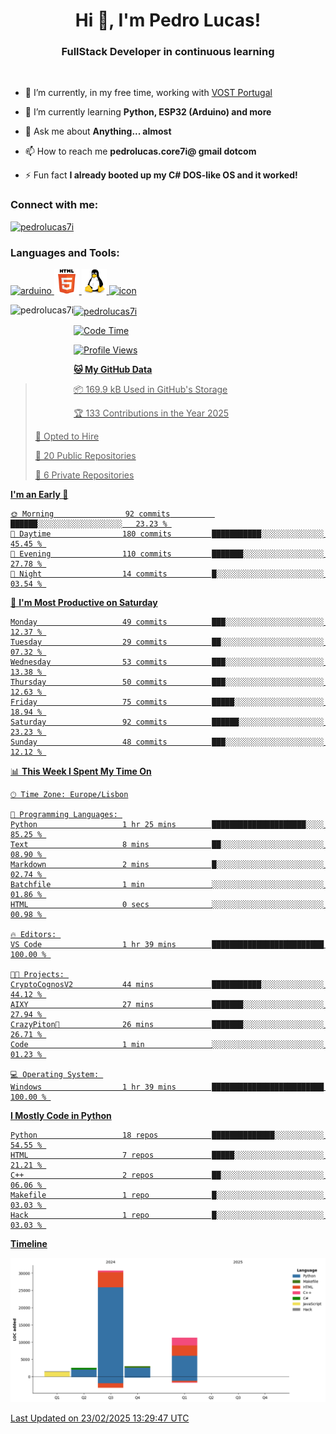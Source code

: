 <h1 align="center">Hi 👋, I'm Pedro Lucas!</h1>
<h3 align="center">FullStack Developer in continuous learning</h3>
<br>

- 🔭 I’m currently, in my free time, working with [VOST Portugal](https://github.com/vostpt) 

- 🌱 I’m currently learning **Python, ESP32 (Arduino) and more**

- 💬 Ask me about **Anything... almost**

- 📫 How to reach me **pedrolucas.core7i@ gmail dotcom**

- ⚡ Fun fact **I already booted up my C# DOS-like OS and it worked!**

<h3 align="left">Connect with me:</h3>
<p align="left">
    <div display="flex">
        <p align="left"> <a href="https://twitter.com/pedrolucas7i" target="blank"><img src="https://img.shields.io/twitter/follow/pedrolucas7i?logo=twitter&style=for-the-badge" alt="pedrolucas7i" /></a> </p>
    </div>
</p>
<h3 align="left">Languages and Tools:</h3>
<p align="left"> <a href="https://www.arduino.cc/" target="_blank" rel="noreferrer"> <img src="https://cdn.worldvectorlogo.com/logos/arduino-1.svg" alt="arduino" width="40" height="40"/> </a> <a href="https://www.w3.org/html/" target="_blank" rel="noreferrer"> <img src="https://raw.githubusercontent.com/devicons/devicon/master/icons/html5/html5-original-wordmark.svg" alt="html5" width="40" height="40"/> </a> <a href="https://www.linux.org/" target="_blank" rel="noreferrer"> <img src="https://raw.githubusercontent.com/devicons/devicon/master/icons/linux/linux-original.svg" alt="linux" width="40" height="40"/> </a> <a href="https://www.python.org" target="_blank" rel="noreferrer"> <img src="https://techstack-generator.vercel.app/python-icon.svg" alt="icon" width="40" height="40" />

<p><img align="left" height="194px" src="https://github-readme-stats.vercel.app/api/top-langs?username=pedrolucas7i&show_icons=true&theme=tokyonight&locale=en&layout=compact" alt="pedrolucas7i" /></p><img height="194px" align="center" src="https://github-readme-stats.vercel.app/api?username=pedrolucas7i&show_icons=true&theme=tokyonight&locale=en" alt="pedrolucas7i" />

<!--START_SECTION:waka-->
![Code Time](http://img.shields.io/badge/Code%20Time-52%20hrs%2035%20mins-blue)

![Profile Views](http://img.shields.io/badge/Profile%20Views-1-blue)

**🐱 My GitHub Data** 

> 📦 169.9 kB Used in GitHub's Storage 
 > 
> 🏆 133 Contributions in the Year 2025
 > 
> 💼 Opted to Hire
 > 
> 📜 20 Public Repositories 
 > 
> 🔑 6 Private Repositories 
 > 
**I'm an Early 🐤** 

```text
🌞 Morning                92 commits          ██████░░░░░░░░░░░░░░░░░░░   23.23 % 
🌆 Daytime                180 commits         ███████████░░░░░░░░░░░░░░   45.45 % 
🌃 Evening                110 commits         ███████░░░░░░░░░░░░░░░░░░   27.78 % 
🌙 Night                  14 commits          █░░░░░░░░░░░░░░░░░░░░░░░░   03.54 % 
```
📅 **I'm Most Productive on Saturday** 

```text
Monday                   49 commits          ███░░░░░░░░░░░░░░░░░░░░░░   12.37 % 
Tuesday                  29 commits          ██░░░░░░░░░░░░░░░░░░░░░░░   07.32 % 
Wednesday                53 commits          ███░░░░░░░░░░░░░░░░░░░░░░   13.38 % 
Thursday                 50 commits          ███░░░░░░░░░░░░░░░░░░░░░░   12.63 % 
Friday                   75 commits          █████░░░░░░░░░░░░░░░░░░░░   18.94 % 
Saturday                 92 commits          ██████░░░░░░░░░░░░░░░░░░░   23.23 % 
Sunday                   48 commits          ███░░░░░░░░░░░░░░░░░░░░░░   12.12 % 
```


📊 **This Week I Spent My Time On** 

```text
🕑︎ Time Zone: Europe/Lisbon

💬 Programming Languages: 
Python                   1 hr 25 mins        █████████████████████░░░░   85.25 % 
Text                     8 mins              ██░░░░░░░░░░░░░░░░░░░░░░░   08.90 % 
Markdown                 2 mins              █░░░░░░░░░░░░░░░░░░░░░░░░   02.74 % 
Batchfile                1 min               ░░░░░░░░░░░░░░░░░░░░░░░░░   01.86 % 
HTML                     0 secs              ░░░░░░░░░░░░░░░░░░░░░░░░░   00.98 % 

🔥 Editors: 
VS Code                  1 hr 39 mins        █████████████████████████   100.00 % 

🐱‍💻 Projects: 
CryptoCognosV2           44 mins             ███████████░░░░░░░░░░░░░░   44.12 % 
AIXY                     27 mins             ███████░░░░░░░░░░░░░░░░░░   27.94 % 
CrazyPiton🐍              26 mins             ███████░░░░░░░░░░░░░░░░░░   26.71 % 
Code                     1 min               ░░░░░░░░░░░░░░░░░░░░░░░░░   01.23 % 

💻 Operating System: 
Windows                  1 hr 39 mins        █████████████████████████   100.00 % 
```

**I Mostly Code in Python** 

```text
Python                   18 repos            ██████████████░░░░░░░░░░░   54.55 % 
HTML                     7 repos             █████░░░░░░░░░░░░░░░░░░░░   21.21 % 
C++                      2 repos             ██░░░░░░░░░░░░░░░░░░░░░░░   06.06 % 
Makefile                 1 repo              █░░░░░░░░░░░░░░░░░░░░░░░░   03.03 % 
Hack                     1 repo              █░░░░░░░░░░░░░░░░░░░░░░░░   03.03 % 
```



**Timeline**

![Lines of Code chart](https://raw.githubusercontent.com/pedrolucas7i/pedrolucas7i/main/assets/bar_graph.png)


 Last Updated on 23/02/2025 13:29:47 UTC
<!--END_SECTION:waka-->